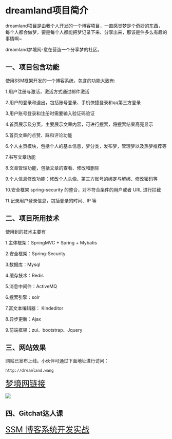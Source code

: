 # dreamland项目简介

dreamland项目是由我个人开发的一个博客项目，一直感觉梦是个奇妙的东西，每个人都会做梦，要是每个人都能把梦记录下来、分享出来，那该是件多么有趣的事情啊~

dreamland梦境网-意在营造一个分享梦的社区。

## 一、项目包含功能

使用SSM框架开发的一个博客系统，包含的功能大致有:

1.用户注册与激活，激活方式通过邮件激活

2.用户的登录和退出，包括账号登录、手机快捷登录和qq第三方登录

3.用户账号登录和注册时需要输入验证码验证

4.首页展示及分页，主要展示文章内容，可进行搜索，将搜索结果高亮显示

5.首页文章的点赞、踩和评论功能

6.个人主页模块，包括个人的基本信息，梦分类，发布梦，管理梦以及热梦推荐等

7.书写文章功能

8.文章管理功能，包括文章的查看、修改和删除

9.个人信息修改功能：修改个人头像、第三方账号的绑定与解绑、修改密码等

10.安全框架 spring-security 的整合，对不符合条件的用户或者 URL 进行拦截

11.记录用户登录信息，包括登录的时间、IP 等

## 二、项目所用技术

使用到的技术主要有

1.主体框架：SpringMVC + Spring + Mybatis

2.安全框架：Spring-Security

3.数据库：Mysql

4.缓存技术：Redis

5.消息中间件：ActiveMQ

6.搜索引擎：solr

7.富文本编辑器： Kindeditor

8.异步更新：Ajax

9.前端框架：zui、bootstrap、Jquery

## 三、网站效果

网站已发布上线。小伙伴可通过下面地址进行访问：

	http://dreamland.wang

<span style=font-size:25px>[梦境网链接](http://dreamland.wang)</span>


![](https://raw.githubusercontent.com/wiki/wanglinyong/wanglinyong.github.io/ssm.png)


## 四、Gitchat达人课

<span style=font-size:25px>[SSM 博客系统开发实战](http://dreamland.wang)</span>








